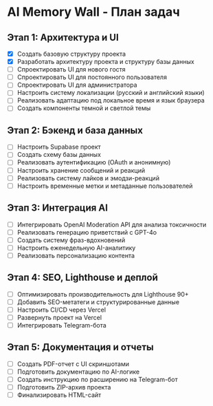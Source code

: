 # AI Memory Wall - План задач

## Этап 1: Архитектура и UI
- [x] Создать базовую структуру проекта
- [x] Разработать архитектуру проекта и структуру базы данных
- [ ] Спроектировать UI для нового гостя
- [ ] Спроектировать UI для постоянного пользователя
- [ ] Спроектировать UI для администратора
- [ ] Настроить систему локализации (русский и английский языки)
- [ ] Реализовать адаптацию под локальное время и язык браузера
- [ ] Создать компоненты темной и светлой темы

## Этап 2: Бэкенд и база данных
- [ ] Настроить Supabase проект
- [ ] Создать схему базы данных
- [ ] Реализовать аутентификацию (OAuth и анонимную)
- [ ] Настроить хранение сообщений и реакций
- [ ] Реализовать систему лайков и эмодзи-реакций
- [ ] Настроить временные метки и метаданные пользователей

## Этап 3: Интеграция AI
- [ ] Интегрировать OpenAI Moderation API для анализа токсичности
- [ ] Реализовать генерацию приветствий с GPT-4o
- [ ] Создать систему фраз-вдохновений
- [ ] Настроить еженедельную AI-аналитику
- [ ] Реализовать персонализацию контента

## Этап 4: SEO, Lighthouse и деплой
- [ ] Оптимизировать производительность для Lighthouse 90+
- [ ] Добавить SEO-метатеги и структурированные данные
- [ ] Настроить CI/CD через Vercel
- [ ] Развернуть проект на Vercel
- [ ] Интегрировать Telegram-бота

## Этап 5: Документация и отчеты
- [ ] Создать PDF-отчет с UI скриншотами
- [ ] Подготовить документацию по AI-логике
- [ ] Создать инструкцию по расширению на Telegram-бот
- [ ] Подготовить ZIP-архив проекта
- [ ] Финализировать HTML-сайт
